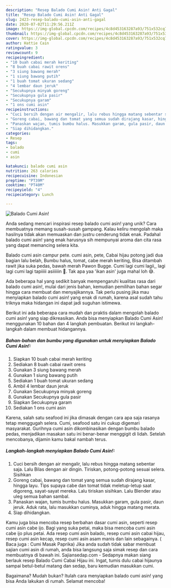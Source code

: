 ```yaml
---
description: "Resep Balado Cumi Asin! Anti Gagal"
title: "Resep Balado Cumi Asin! Anti Gagal"
slug: 2423-resep-balado-cumi-asin-anti-gagal
date: 2020-07-02T11:29:56.211Z
image: https://img-global.cpcdn.com/recipes/4c8d453163287a93/751x532cq70/balado-cumi-asin-foto-resep-utama.jpg
thumbnail: https://img-global.cpcdn.com/recipes/4c8d453163287a93/751x532cq70/balado-cumi-asin-foto-resep-utama.jpg
cover: https://img-global.cpcdn.com/recipes/4c8d453163287a93/751x532cq70/balado-cumi-asin-foto-resep-utama.jpg
author: Hattie Cain
ratingvalue: 3
reviewcount: 9
recipeingredient:
- "10 buah cabai merah keriting"
- "8 buah cabai rawit orens"
- "3 siung bawang merah"
- "1 siung bawang putih"
- "1 buah tomat ukuran sedang"
- "4 lembar daun jeruk"
- "Secukupnya minyak goreng"
- "Secukupnya gula pasir"
- "Secukupnya garam"
- "1 ons cumi asin"
recipeinstructions:
- "Cuci bersih dengan air mengalir, lalu rebus hingga matang sebentar saja. Lalu Bilas dengan air dingin. Tiriskan, potong-potong sesuai selera. Sisihkan"
- "Goreng cabai, bawang dan tomat yang semua sudah dirajang kasar, hingga layu. Tips supaya cabe dan tomat tidak meletup-letup saat digoreng, sayat-sayat mereka. Lalu tiriskan sisihkan. Lalu Blender atau uleg semua bahan sambal."
- "Panaskan wajan, tumis bumbu halus. Masukkan garam, gula pasir, daun jeruk. Aduk rata, lalu masukkan cuminya, aduk hingga matang merata."
- "Siap dihidangkan."
categories:
- Resep
tags:
- balado
- cumi
- asin

katakunci: balado cumi asin 
nutrition: 263 calories
recipecuisine: Indonesian
preptime: "PT39M"
cooktime: "PT40M"
recipeyield: "4"
recipecategory: Lunch

---
```



![Balado Cumi Asin!](https://img-global.cpcdn.com/recipes/4c8d453163287a93/751x532cq70/balado-cumi-asin-foto-resep-utama.jpg)

Anda sedang mencari inspirasi resep balado cumi asin! yang unik? Cara membuatnya memang susah-susah gampang. Kalau keliru mengolah maka hasilnya tidak akan memuaskan dan justru cenderung tidak enak. Padahal balado cumi asin! yang enak harusnya sih mempunyai aroma dan cita rasa yang dapat memancing selera kita.

Balado cumi asin campur pete. cumi asin, pete, Cabai hijau potong jadi dua bagian lalu belah, Bumbu halus, tomat, cabe merah keriting, Bisa ditambah rawit jika suka pedas, bawah merah Pawon Bugge. Cumi lagi cumi lagii,, lagi lagi cumi lagi tapiiiii asiiiiiin 🤣. Tak apa yaa &#39;ikan asin&#39; juga mahal loh 😅.

Ada beberapa hal yang sedikit banyak mempengaruhi kualitas rasa dari balado cumi asin!, mulai dari jenis bahan, kemudian pemilihan bahan segar hingga cara membuat dan menyajikannya. Tak perlu pusing jika mau menyiapkan balado cumi asin! yang enak di rumah, karena asal sudah tahu triknya maka hidangan ini dapat jadi suguhan istimewa.


Berikut ini ada beberapa cara mudah dan praktis dalam mengolah balado cumi asin! yang siap dikreasikan. Anda bisa menyiapkan Balado Cumi Asin! menggunakan 10 bahan dan 4 langkah pembuatan. Berikut ini langkah-langkah dalam membuat hidangannya.

<!--inarticleads1-->

##### Bahan-bahan dan bumbu yang digunakan untuk menyiapkan Balado Cumi Asin!:

1. Siapkan 10 buah cabai merah keriting
1. Sediakan 8 buah cabai rawit orens
1. Gunakan 3 siung bawang merah
1. Gunakan 1 siung bawang putih
1. Sediakan 1 buah tomat ukuran sedang
1. Ambil 4 lembar daun jeruk
1. Gunakan Secukupnya minyak goreng
1. Gunakan Secukupnya gula pasir
1. Siapkan Secukupnya garam
1. Sediakan 1 ons cumi asin


Karena, salah satu seafood ini jika dimasak dengan cara apa saja rasanya tetap menggugah selera. Cumi, seafood satu ini cukup digemari masyarakat. Gurihnya cumi asin dikombinasikan dengan bumbu balado pedas, menjadikan masakan satu ini benar-benar menggigit di lidah. Setelah mencobanya, dijamin kamu bakal nambah terus. 

<!--inarticleads2-->

##### Langkah-langkah menyiapkan Balado Cumi Asin!:

1. Cuci bersih dengan air mengalir, lalu rebus hingga matang sebentar saja. Lalu Bilas dengan air dingin. Tiriskan, potong-potong sesuai selera. Sisihkan
1. Goreng cabai, bawang dan tomat yang semua sudah dirajang kasar, hingga layu. Tips supaya cabe dan tomat tidak meletup-letup saat digoreng, sayat-sayat mereka. Lalu tiriskan sisihkan. Lalu Blender atau uleg semua bahan sambal.
1. Panaskan wajan, tumis bumbu halus. Masukkan garam, gula pasir, daun jeruk. Aduk rata, lalu masukkan cuminya, aduk hingga matang merata.
1. Siap dihidangkan.


Kamu juga bisa mencoba resep berbahan dasar cumi asin, seperti resep cumi asin cabe ijo. Bagi yang suka petai, maka bisa mencoba cumi asin cabe ijo plus petai. Ada resep cumi asin balado, resep cumi asin cabai hijau, resep cumi asin kecap, resep cumi asin asam manis dan lain sebagainya. ( Baca juga : Cumi Masak Paprika) Jika anda sudah tidak sabar membuat sajian cumi asin di rumah, anda bisa langsung saja simak resep dan cara membuatnya di bawah ini. Sajiansedap.com - Sedapnya makan siang berlauk resep Balado Cumi Cabai Hijau ini. Ingat, tumis dulu cabai hijaunya sampai betul-betul matang dan sedap, baru kemudian masukkan cumi. 

Bagaimana? Mudah bukan? Itulah cara menyiapkan balado cumi asin! yang bisa Anda lakukan di rumah. Selamat mencoba!
